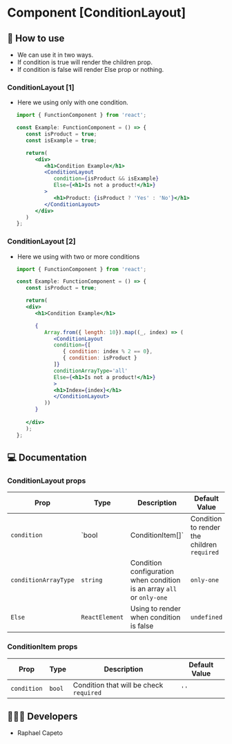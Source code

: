 # Component [ConditionLayout]

## 🚀 How to use
- We can use it in two ways.
- If condition is true will render the children prop.
- If condition is false will render Else prop or nothing.

### ConditionLayout [1]
- Here we using only with one condition.

```jsx
   import { FunctionComponent } from 'react';

   const Example: FunctionComponent = () => {
      const isProduct = true;
      const isExample = true;

      return(
         <div>
            <h1>Condition Example</h1>
            <ConditionLayout 
               condition={isProduct && isExample}
               Else={<h1>Is not a product!</h1>}
            >
               <h1>Product: {isProduct ? 'Yes' : 'No'}</h1>
            </ConditionLayout>
         </div>
      )
   };
```

### ConditionLayout [2]
- Here we using with two or more conditions

```jsx
   import { FunctionComponent } from 'react';

   const Example: FunctionComponent = () => {
      const isProduct = true;

      return(
      <div>
         <h1>Condition Example</h1>

         {
            Array.from({ length: 10}).map((_, index) => (
               <ConditionLayout 
               condition={[
                  { condition: index % 2 == 0},
                  { condition: isProduct }
               ]}
               conditionArrayType='all'
               Else={<h1>Is not a product!</h1>}
               >
               <h1>Index={index}</h1>
               </ConditionLayout>
            ))
         }
         
      </div>
      );
   };
```

## 💻 Documentation

### ConditionLayout props

| Prop | Type | Description                                                                                                                                         | Default Value |
| --------- | -------- | ------------------------------------------------------------------------------------------------------------------------------------------------------- | ----------------- |
| `condition`  | `bool | ConditionItem[]` | Condition to render the children `required`| `''` |
| `conditionArrayType`  | `string` | Condition configuration when condition is an array `all` or `only-one` | `only-one` |
| `Else`  | `ReactElement` | Using to render when condition is false | `undefined` |

### ConditionItem props

| Prop | Type | Description                                                                                                                                         | Default Value |
| --------- | -------- | ------------------------------------------------------------------------------------------------------------------------------------------------------- | ----------------- |
| `condition`  | `bool` | Condition that will be check `required`| `''` |

## 👨🏻‍💻 Developers
- Raphael Capeto


